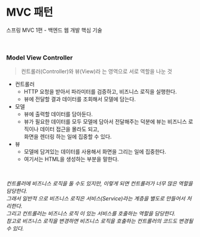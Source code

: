 # MVC 패턴
스프링 MVC 1편 - 백엔드 웹 개발 핵심 기술

<br>

### Model View Controller
> 컨트롤러(Controller)와 뷰(View)라 는 영역으로 서로 역할을 나눈 것
* 컨트롤러
  * HTTP 요청을 받아서 파라미터를 검증하고, 비즈니스 로직을 실행한다. 
  * 뷰에 전달할 결과 데이터를 조회해서 모델에 담는다.
* 모델
  * 뷰에 출력할 데이터를 담아둔다.
  * 뷰가 필요한 데이터를 모두 모델에 담아서 전달해주는 덕분에 뷰는 비즈니스 로직이나 데이터 접근을 몰라도 되고,     
    화면을 렌더링 하는 일에 집중할 수 있다.
* 뷰
  * 모델에 담겨있는 데이터를 사용해서 화면을 그리는 일에 집중한다.
  * 여기서는 HTML을 생성하는 부분을 말한다.    

<br>

*컨트롤러에 비즈니스 로직을 둘 수도 있지만, 이렇게 되면 컨트롤러가 너무 많은 역할을 담당한다.    
그래서 일반적 으로 비즈니스 로직은 서비스(Service)라는 계층을 별도로 만들어서 처리한다.    
그리고 컨트롤러는 비즈니스 로직 이 있는 서비스를 호출하는 역할을 담당한다.     
참고로 비즈니스 로직을 변경하면 비즈니스 로직을 호출하는 컨트롤러의 코드도 변경될 수 있다.*

